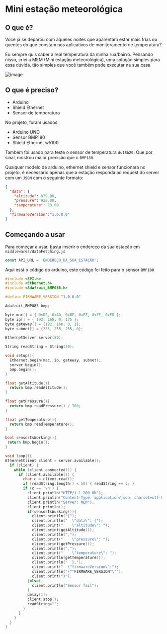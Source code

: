 # Mini estação meteorológica
## O que é?

Você já se deparou com aqueles noites que aparentam estar mais frias ou quentes do que constam nos aplicativos de monitoramento de temperatura?

Eu sempre quis saber a real temperatura da minha rua/bairro. Pensando nisso, criei a MEM (Mini estação meteorológica), uma solução simples para essa dúvida, tão simples que você também pode executar na sua casa.

![image](https://user-images.githubusercontent.com/20456307/161154661-d00180cd-a9b3-44ff-a9f8-1f31a6b6e36b.png)

## O que é preciso?

- Arduino
- Shield Ethernet
- Sensor de temperatura


No projeto, foram usados: 

- Arduino UNO
- Sensor BMP180
- Shield Ethernet w5100

Também foi usado para teste o sensor de temperatura `ds18b20`. Que por sinal, mostrou maior precisão que o `BMP180`.

Qualquer modelo de arduino, ethernet shield e sensor funcionará no projeto, é necessário apenas que a estação responda ao request do server com um `JSON` com o seguinte formato:

```JSON
{
  "data": {
    "altitude": 879.00,
    "pressure": 928.00,
    "temperature": 23.00
  },
  "firmwareVersion":"1.0.0.0"
}
```


## Começando a usar
Para começar a usar, basta inserir o endereço da sua estação em `middlewares/dataFetching.js`

```javascript
const API_URL = 'ENDEREÇO_DA_SUA_ESTAÇÃO';
```

Aqui está o código do arduino, este código foi feito para o sensor `BMP180`
```C
#include <SPI.h>
#include <Ethernet.h>
#include <Adafruit_BMP085.h>

#define FIRMWARE_VERSION "1.0.0.0"

Adafruit_BMP085 bmp;

byte mac[] = { 0xDE, 0xAD, 0xBE, 0xEF, 0xFE, 0xED };
byte ip[] = { 192, 168, 0, 175 };
byte gateway[] = {192, 168, 0, 1};
byte subnet[] = {255, 255, 255, 0};

EthernetServer server(80);

String readString = String(30);

void setup(){
  Ethernet.begin(mac, ip, gateway, subnet);
  server.begin();
  bmp.begin();
}

float getAltitude(){
  return bmp.readAltitude();
}

float getPressure(){
  return bmp.readPressure() / 100;
}

float getTemperature(){
  return bmp.readTemperature();
}

bool sensorIsWorking(){
 return bmp.begin();
}

void loop(){
EthernetClient client = server.available();
  if (client) {
    while (client.connected()) {
      if (client.available()) {
        char c = client.read(); 
        if (readString.length() < 50) { readString += c; } 
        if (c == '\n') { 
          client.println("HTTP/1.1 200 OK"); 
          client.println("Content-Type: application/json; charset=utf-8"); 
          client.println("Server: MEM");
          client.println();
          if(sensorIsWorking()){
            client.println("{");
            client.println("  \"data\": {");
            client.print("    \"altitude\": ");
            client.print(getAltitude());
            client.println(",");
            client.print("    \"pressure\": ");
            client.print(getPressure());
            client.println(",");
            client.print("    \"temperature\": ");
            client.println(getTemperature());
            client.println("  },");
            client.print("  \"firmwareVersion\":");
            client.println("\""FIRMWARE_VERSION"\"");
            client.print("}");
          }else{
            client.println("Sensor fail");
          }
          delay(1);
          client.stop();
          readString="";
        } 
      }
    }
  }
}
```

